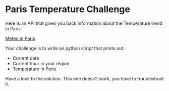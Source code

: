# Paris Temperature Challenge

Here is an API that gives you back information about the Temperature trend in Paris

[Meteo in Paris](https://www.prevision-meteo.ch/services/json/lat=46.259lng=5.235)

Your challenge is to write an python script that prints out :

- Current date
- Current hour in your region
- Temperature in Paris

Have a look to the solution. This one doesn't work,  you have to troubleshoot it.


